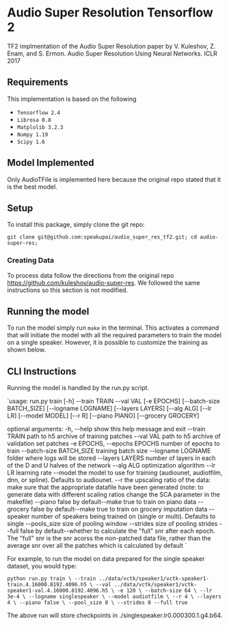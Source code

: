 # Audio Super Resolution Tensorflow 2

TF2 implmentation of the Audio Super Resolution paper by V. Kuleshov, Z. Enam, and S. Ermon. Audio Super Resolution Using Neural Networks. ICLR 2017 

## Requirements

This implementation is based on the following
* `Tensorflow 2.4`
* `Librosa 0.8`
* `Matplolib 3.2.3`
* `Numpy 1.19`
* `Scipy 1.6`

## Model Implemented
Only AudioTFile is implemented here because the original repo stated that it is the best model.

## Setup
To install this package, simply clone the git repo:

`git clone git@github.com:speakupai/audio_super_res_tf2.git;
cd audio-super-res;`

### Creating Data
To process data follow the directions from the original repo https://github.com/kuleshov/audio-super-res. We followed the same instructions so this section is not modified.

## Running the model
To run the model simply run `make` in the terminal. This activates a command that will initiate the model with all the required parameters to train the model on a single speaker. However, it is possible to customize the training as shown below.

## CLI Instructions
Running the model is handled by the run.py script.

`usage: run.py train [-h] --train TRAIN --val VAL [-e EPOCHS]
                    [--batch-size BATCH_SIZE] [--logname LOGNAME]
                    [--layers LAYERS] [--alg ALG] [--lr LR] [--model MODEL] 
                    [--r R] [--piano PIANO] [--grocery GROCERY]

optional arguments:
  -h, --help            show this help message and exit
  --train TRAIN         path to h5 archive of training patches
  --val VAL             path to h5 archive of validation set patches
  -e EPOCHS, --epochs EPOCHS
                        number of epochs to train
  --batch-size BATCH_SIZE
                        training batch size
  --logname LOGNAME     folder where logs will be stored
  --layers LAYERS       number of layers in each of the D and U halves of the
                        network
  --alg ALG             optimization algorithm
  --lr LR               learning rate
  --model               the model to use for training (audiounet, audiotfilm, 
                                                       dnn, or spline). Defaults to audiounet.
  --r                   the upscaling ratio of the data: make sure that the appropriate 
                        datafile have been generated (note: to generate data with different
                        scaling ratios change the SCA parameter in the makefile)
  --piano               false by default--make true to train on piano data 
  --grocery             false by default--make true to train on grocery imputation data
  --speaker              number of speakers being trained on (single or multi). Defaults to single
  --pools_size          size of pooling window
  --strides             size of pooling strides
  --full                false by default--whether to calculate the "full" snr after each epoch. The "full" snr 
                        is the snr acorss the non-patched data file, rather than the average snr over all the 
                        patches which is calculated by default
`
                        

For example, to run the model on data prepared for the single speaker dataset, you would type:

`python run.py train \
  --train ../data/vctk/speaker1/vctk-speaker1-train.4.16000.8192.4096.h5 \
  --val ../data/vctk/speaker1/vctk-speaker1-val.4.16000.8192.4096.h5 \
  -e 120 \
  --batch-size 64 \
  --lr 3e-4 \
  --logname singlespeaker \
  --model audiotfilm \
  --r 4 \
  --layers 4 \
  --piano false \
  --pool_size 8 \
  --strides 8
  --full true`
 
The above run will store checkpoints in ./singlespeaker.lr0.000300.1.g4.b64.
